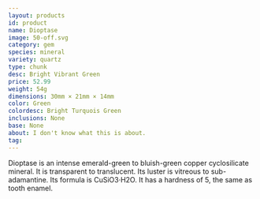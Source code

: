```yaml
---
layout: products
id: product
name: Dioptase
image: 50-off.svg
category: gem
species: mineral
variety: quartz
type: chunk
desc: Bright Vibrant Green
price: 52.99
weight: 54g
dimensions: 30mm × 21mm × 14mm
color: Green
colordesc: Bright Turquois Green
inclusions: None
base: None
about: I don't know what this is about.
tag: 
---
```


Dioptase is an intense emerald-green to bluish-green copper cyclosilicate mineral. It is transparent to translucent. Its luster is vitreous to sub-adamantine. Its formula is CuSiO3·H2O. It has a hardness of 5, the same as tooth enamel.